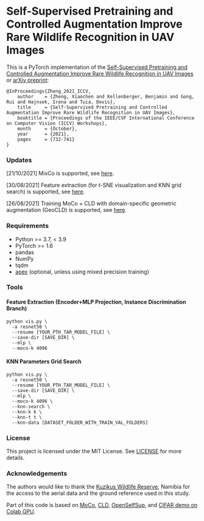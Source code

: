 # Self-Supervised Pretraining and Controlled Augmentation Improve Rare Wildlife Recognition in UAV Images

This is a PyTorch implementation of the [Self-Supervised Pretraining and Controlled Augmentation Improve Rare Wildlife Recognition in UAV Images](https://openaccess.thecvf.com/content/ICCV2021W/LUAI/html/Zheng_Self-Supervised_Pretraining_and_Controlled_Augmentation_Improve_Rare_Wildlife_Recognition_in_ICCVW_2021_paper.html) or [arXiv preprint](https://arxiv.org/abs/2108.07582):
```
@InProceedings{Zheng_2021_ICCV,
    author    = {Zheng, Xiaochen and Kellenberger, Benjamin and Gong, Rui and Hajnsek, Irena and Tuia, Devis},
    title     = {Self-Supervised Pretraining and Controlled Augmentation Improve Rare Wildlife Recognition in UAV Images},
    booktitle = {Proceedings of the IEEE/CVF International Conference on Computer Vision (ICCV) Workshops},
    month     = {October},
    year      = {2021},
    pages     = {732-741}
}
```

### Updates
[21/10/2021] MixCo is supported, see [here](MixCo/pretrain_bimoco_mixup.sh).

[30/08/2021] Feature extraction (for t-SNE visualization and KNN grid search) is supported, see [here](cld/vis.py).

[26/08/2021] Training MoCo + CLD with domain-specific geometric augmentation (GeoCLD) is supported, see [here](cld/pretrain_cld_geo_color_shared_head.sh).

### Requirements
* Python >= 3.7, < 3.9
* PyTorch >= 1.6
* pandas
* NumPy
* tqdm
* [apex](https://github.com/NVIDIA/apex) (optional, unless using mixed precision training)

### Tools
#### Feature Extraction (Encoder+MLP Projection, Instance Discrimination Branch)
```shell
python vis.py \
  -a resnet50 \
  --resume [YOUR_PTH_TAR_MODEL_FILE] \
  --save-dir [SAVE_DIR] \
  --mlp \
  --moco-k 4096 
```
#### KNN Parameters Grid Search
```shell
python vis.py \
  -a resnet50 \
  --resume [YOUR_PTH_TAR_MODEL_FILE] \
  --save-dir [SAVE_DIR] \
  --mlp \
  --moco-k 4096 \
  --knn-search \
  --knn-k k \
  --knn-t t \
  --knn-data [DATASET_FOLDER_WITH_TRAIN_VAL_FOLDERS]
```


### License
This project is licensed under the MIT License. See [LICENSE](LICENSE) for more details. 

### Acknowledgements
The authors would like to thank the [Kuzikus Wildlife Reserve](https://www.kuzikus-namibia.de), Namibia for the access to the aerial data and the ground reference used in this study.

Part of this code is based on [MoCo](https://github.com/facebookresearch/moco), [CLD](https://github.com/frank-xwang/CLD-UnsupervisedLearning), [OpenSelfSup](https://github.com/open-mmlab/OpenSelfSup), and [CIFAR demo on Colab GPU](https://colab.research.google.com/github/facebookresearch/moco/blob/colab-notebook/colab/moco_cifar10_demo.ipynb).
